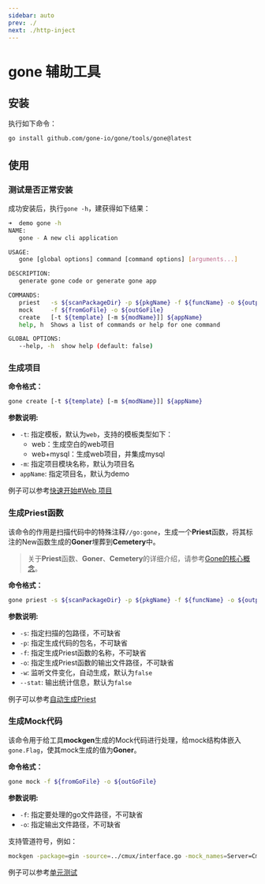 ```yaml
---
sidebar: auto
prev: ./
next: ./http-inject
---
```


# gone 辅助工具

## 安装
执行如下命令：
```bash
go install github.com/gone-io/gone/tools/gone@latest
```

## 使用

### 测试是否正常安装
成功安装后，执行`gone -h`，建获得如下结果：
```bash
➜  demo gone -h
NAME:
   gone - A new cli application

USAGE:
   gone [global options] command [command options] [arguments...]

DESCRIPTION:
   generate gone code or generate gone app

COMMANDS:
   priest   -s ${scanPackageDir} -p ${pkgName} -f ${funcName} -o ${outputFilePath} [-w]
   mock     -f ${fromGoFile} -o ${outGoFile}
   create   [-t ${template} [-m ${modName}]] ${appName}
   help, h  Shows a list of commands or help for one command

GLOBAL OPTIONS:
   --help, -h  show help (default: false)
```

### 生成项目
**命令格式：**
```bash
gone create [-t ${template} [-m ${modName}]] ${appName}
```
**参数说明:**
- `-t`: 指定模板，默认为`web`，支持的模板类型如下：
  - web：生成空白的web项目
  - web+mysql：生成web项目，并集成mysql
- `-m`: 指定项目模块名称，默认为项目名
- `appName`: 指定项目名，默认为demo

例子可以参考[快速开始#Web 项目](https://goner.fun/zh/quick-start/web.html)


### 生成Priest函数
该命令的作用是扫描代码中的特殊注释`//go:gone`，生成一个**Priest**函数，将其标注的New函数生成的**Goner**埋葬到**Cemetery**中。
> 关于**Priest**函数、**Goner**、**Cemetery**的详细介绍，请参考[Gone的核心概念](https://goner.fun/zh/guide/core-concept.html)。

**命令格式：**
```bash
gone priest -s ${scanPackageDir} -p ${pkgName} -f ${funcName} -o ${outputFilePath} [-w] [--stat]
```

**参数说明:**
- `-s`: 指定扫描的包路径，不可缺省
- `-p`: 指定生成代码的包名，不可缺省
- `-f`: 指定生成Priest函数的名称，不可缺省
- `-o`: 指定生成Priest函数的输出文件路径，不可缺省
- `-w`: 监听文件变化，自动生成，默认为`false`
- `--stat`: 输出统计信息，默认为`false`

例子可以参考[自动生成Priest](https://goner.fun/zh/guide/auto-gen-priest.html)

### 生成Mock代码
该命令用于给工具**mockgen**生成的Mock代码进行处理，给mock结构体嵌入`gone.Flag`，使其mock生成的值为**Goner**。

**命令格式：**
```bash
gone mock -f ${fromGoFile} -o ${outGoFile}
```

**参数说明:**
- `-f`: 指定要处理的go文件路径，不可缺省
- `-o`: 指定输出文件路径，不可缺省

支持管道符号，例如：
```bash
mockgen -package=gin -source=../cmux/interface.go -mock_names=Server=CmuxServer -|gone mock -o cumx_Server_mock_test.go
```
例子可以参考[单元测试](https://goner.fun/zh/guide/unit-test.html)